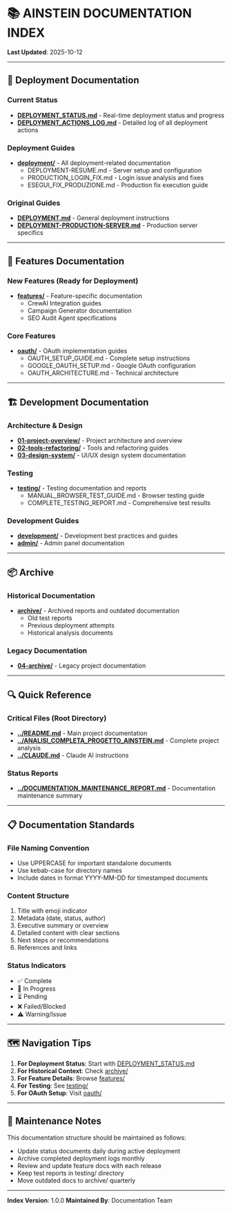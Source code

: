 # 📚 AINSTEIN DOCUMENTATION INDEX
**Last Updated**: 2025-10-12

---

## 🚀 Deployment Documentation

### Current Status
- **[DEPLOYMENT_STATUS.md](../DEPLOYMENT_STATUS.md)** - Real-time deployment status and progress
- **[DEPLOYMENT_ACTIONS_LOG.md](../DEPLOYMENT_ACTIONS_LOG.md)** - Detailed log of all deployment actions

### Deployment Guides
- **[deployment/](deployment/)** - All deployment-related documentation
  - DEPLOYMENT-RESUME.md - Server setup and configuration
  - PRODUCTION_LOGIN_FIX.md - Login issue analysis and fixes
  - ESEGUI_FIX_PRODUZIONE.md - Production fix execution guide

### Original Guides
- **[DEPLOYMENT.md](../DEPLOYMENT.md)** - General deployment instructions
- **[DEPLOYMENT-PRODUCTION-SERVER.md](DEPLOYMENT-PRODUCTION-SERVER.md)** - Production server specifics

---

## 🎨 Features Documentation

### New Features (Ready for Deployment)
- **[features/](features/)** - Feature-specific documentation
  - CrewAI Integration guides
  - Campaign Generator documentation
  - SEO Audit Agent specifications

### Core Features
- **[oauth/](oauth/)** - OAuth implementation guides
  - OAUTH_SETUP_GUIDE.md - Complete setup instructions
  - GOOGLE_OAUTH_SETUP.md - Google OAuth configuration
  - OAUTH_ARCHITECTURE.md - Technical architecture

---

## 🏗️ Development Documentation

### Architecture & Design
- **[01-project-overview/](01-project-overview/)** - Project architecture and overview
- **[02-tools-refactoring/](02-tools-refactoring/)** - Tools and refactoring guides
- **[03-design-system/](03-design-system/)** - UI/UX design system documentation

### Testing
- **[testing/](testing/)** - Testing documentation and reports
  - MANUAL_BROWSER_TEST_GUIDE.md - Browser testing guide
  - COMPLETE_TESTING_REPORT.md - Comprehensive test results

### Development Guides
- **[development/](development/)** - Development best practices and guides
- **[admin/](admin/)** - Admin panel documentation

---

## 📦 Archive

### Historical Documentation
- **[archive/](archive/)** - Archived reports and outdated documentation
  - Old test reports
  - Previous deployment attempts
  - Historical analysis documents

### Legacy Documentation
- **[04-archive/](04-archive/)** - Legacy project documentation

---

## 🔍 Quick Reference

### Critical Files (Root Directory)
- **[../README.md](../README.md)** - Main project documentation
- **[../ANALISI_COMPLETA_PROGETTO_AINSTEIN.md](../ANALISI_COMPLETA_PROGETTO_AINSTEIN.md)** - Complete project analysis
- **[../CLAUDE.md](../CLAUDE.md)** - Claude AI instructions

### Status Reports
- **[../DOCUMENTATION_MAINTENANCE_REPORT.md](../DOCUMENTATION_MAINTENANCE_REPORT.md)** - Documentation maintenance summary

---

## 📋 Documentation Standards

### File Naming Convention
- Use UPPERCASE for important standalone documents
- Use kebab-case for directory names
- Include dates in format YYYY-MM-DD for timestamped documents

### Content Structure
1. Title with emoji indicator
2. Metadata (date, status, author)
3. Executive summary or overview
4. Detailed content with clear sections
5. Next steps or recommendations
6. References and links

### Status Indicators
- ✅ Complete
- 🔄 In Progress
- ⏳ Pending
- ❌ Failed/Blocked
- ⚠️ Warning/Issue

---

## 🗺️ Navigation Tips

1. **For Deployment Status**: Start with [DEPLOYMENT_STATUS.md](../DEPLOYMENT_STATUS.md)
2. **For Historical Context**: Check [archive/](archive/)
3. **For Feature Details**: Browse [features/](features/)
4. **For Testing**: See [testing/](testing/)
5. **For OAuth Setup**: Visit [oauth/](oauth/)

---

## 📝 Maintenance Notes

This documentation structure should be maintained as follows:
- Update status documents daily during active deployment
- Archive completed deployment logs monthly
- Review and update feature docs with each release
- Keep test reports in testing/ directory
- Move outdated docs to archive/ quarterly

---

**Index Version**: 1.0.0
**Maintained By**: Documentation Team